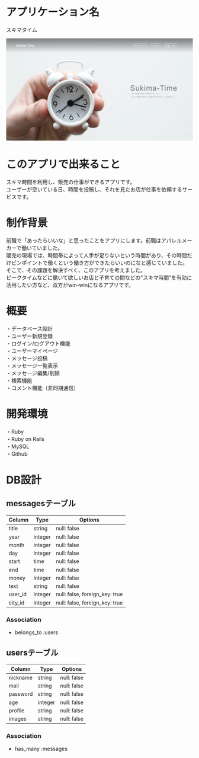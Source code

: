 # アプリケーション名
スキマタイム

![画像名](TopPage.jpg)

# このアプリで出来ること 
 スキマ時間を利用し、販売の仕事ができるアプリです。  
 ユーザーが空いている日、時間を投稿し、それを見たお店が仕事を依頼するサービスです。  
 
# 制作背景  
 前職で「あったらいいな」と思ったことをアプリにします。前職はアパレルメーカーで働いていました。  
 販売の現場では、時間帯によって人手が足りないという時間があり、その時間だけピンポイントで働くという働き方ができたらいいのになと感じていました。  
 そこで、その課題を解決すべく、このアプリを考えました。  
 ピークタイムなどに働いて欲しいお店と子育ての間などの"スキマ時間"を有効に活用したい方など、双方がwin-winになるアプリです。
 
# 概要
 ・データベース設計  	
 ・ユーザー新規登録  
 ・ログイン/ログアウト機能  
 ・ユーザーマイページ  
 ・メッセージ投稿  
 ・メッセージ一覧表示  
 ・メッセージ編集/削除  
 ・検索機能  
 ・コメント機能（非同期通信）  
    
# 開発環境  
 ・Ruby  
 ・Ruby on Rails  
 ・MySQL  
 ・Github  

# DB設計
## messagesテーブル
|Column|Type|Options|
|------|----|-------|
|title|string|null: false|
|year|integer|null: false|
|month|integer|null: false|
|day|integer|null: false|
|start|time|null: false|
|end|time|null: false|
|money|integer|null: false|
|text|string|null: false|
|user_id|integer|null: false, foreign_key: true|
|city_id|integer|null: false, foreign_key: true|
### Association
- belongs_to :users


## usersテーブル
|Column|Type|Options|
|------|----|-------|
|nickname|string|null: false|
|mail|string|null: false|
|password|string|null: false|
|age|integer|null: false|
|profile|string|null: false|
|images|string|null: false|
### Association
- has_many :messages

